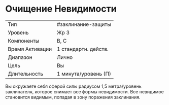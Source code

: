 # Очищение Невидимости

|                 |                      |
| --------------- | -------------------- |
| Тип             | #заклинание-защиты   | 
| Уровень         | Жр 3                 |
| Компоненты      | В, С                 |
| Время Активации | 1 стандартн. действ. |
| Диапазон        | Лично                |
| Цель            | Вы                   |
| Длительность    | 1 минута/уровень (П) |

 Вы окружаете себя сферой силы радиусом 1,5 метра/уровень заклинателя, которое снимает все формы невидимости. Все невидимое становится видимым, попадая в зону поражения заклинания.
